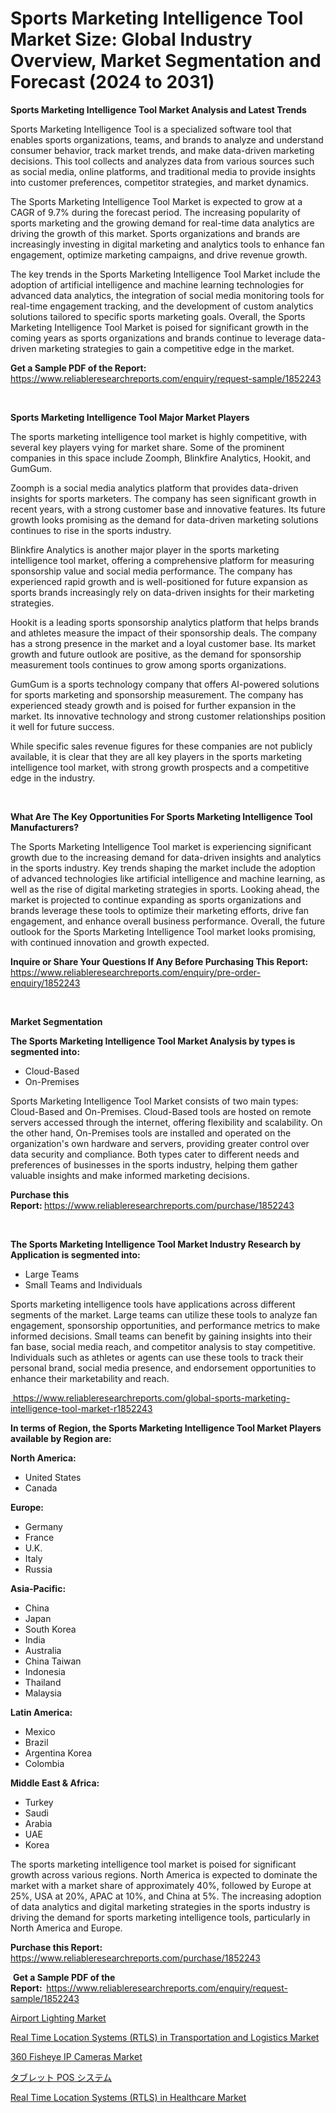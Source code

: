 <p><h1>Sports Marketing Intelligence Tool Market Size: Global Industry Overview, Market Segmentation and Forecast (2024 to 2031)</h1></p><p><strong>Sports Marketing Intelligence Tool Market Analysis and Latest Trends</strong></p>
<p><p>Sports Marketing Intelligence Tool is a specialized software tool that enables sports organizations, teams, and brands to analyze and understand consumer behavior, track market trends, and make data-driven marketing decisions. This tool collects and analyzes data from various sources such as social media, online platforms, and traditional media to provide insights into customer preferences, competitor strategies, and market dynamics.</p><p>The Sports Marketing Intelligence Tool Market is expected to grow at a CAGR of 9.7% during the forecast period. The increasing popularity of sports marketing and the growing demand for real-time data analytics are driving the growth of this market. Sports organizations and brands are increasingly investing in digital marketing and analytics tools to enhance fan engagement, optimize marketing campaigns, and drive revenue growth.</p><p>The key trends in the Sports Marketing Intelligence Tool Market include the adoption of artificial intelligence and machine learning technologies for advanced data analytics, the integration of social media monitoring tools for real-time engagement tracking, and the development of custom analytics solutions tailored to specific sports marketing goals. Overall, the Sports Marketing Intelligence Tool Market is poised for significant growth in the coming years as sports organizations and brands continue to leverage data-driven marketing strategies to gain a competitive edge in the market.</p></p>
<p><strong>Get a Sample PDF of the Report:&nbsp;</strong> <a href="https://www.reliableresearchreports.com/enquiry/request-sample/1852243">https://www.reliableresearchreports.com/enquiry/request-sample/1852243</a></p>
<p>&nbsp;</p>
<p><strong>Sports Marketing Intelligence Tool Major Market Players</strong></p>
<p><p>The sports marketing intelligence tool market is highly competitive, with several key players vying for market share. Some of the prominent companies in this space include Zoomph, Blinkfire Analytics, Hookit, and GumGum.</p><p>Zoomph is a social media analytics platform that provides data-driven insights for sports marketers. The company has seen significant growth in recent years, with a strong customer base and innovative features. Its future growth looks promising as the demand for data-driven marketing solutions continues to rise in the sports industry.</p><p>Blinkfire Analytics is another major player in the sports marketing intelligence tool market, offering a comprehensive platform for measuring sponsorship value and social media performance. The company has experienced rapid growth and is well-positioned for future expansion as sports brands increasingly rely on data-driven insights for their marketing strategies.</p><p>Hookit is a leading sports sponsorship analytics platform that helps brands and athletes measure the impact of their sponsorship deals. The company has a strong presence in the market and a loyal customer base. Its market growth and future outlook are positive, as the demand for sponsorship measurement tools continues to grow among sports organizations.</p><p>GumGum is a sports technology company that offers AI-powered solutions for sports marketing and sponsorship measurement. The company has experienced steady growth and is poised for further expansion in the market. Its innovative technology and strong customer relationships position it well for future success.</p><p>While specific sales revenue figures for these companies are not publicly available, it is clear that they are all key players in the sports marketing intelligence tool market, with strong growth prospects and a competitive edge in the industry.</p></p>
<p>&nbsp;</p>
<p><strong>What Are The Key Opportunities For Sports Marketing Intelligence Tool Manufacturers?</strong></p>
<p><p>The Sports Marketing Intelligence Tool market is experiencing significant growth due to the increasing demand for data-driven insights and analytics in the sports industry. Key trends shaping the market include the adoption of advanced technologies like artificial intelligence and machine learning, as well as the rise of digital marketing strategies in sports. Looking ahead, the market is projected to continue expanding as sports organizations and brands leverage these tools to optimize their marketing efforts, drive fan engagement, and enhance overall business performance. Overall, the future outlook for the Sports Marketing Intelligence Tool market looks promising, with continued innovation and growth expected.</p></p>
<p><strong>Inquire or Share Your Questions If Any Before Purchasing This Report:</strong> <a href="https://www.reliableresearchreports.com/enquiry/pre-order-enquiry/1852243">https://www.reliableresearchreports.com/enquiry/pre-order-enquiry/1852243</a></p>
<p>&nbsp;</p>
<p><strong>Market Segmentation</strong></p>
<p><strong>The Sports Marketing Intelligence Tool Market Analysis by types is segmented into:</strong></p>
<p><ul><li>Cloud-Based</li><li>On-Premises</li></ul></p>
<p><p>Sports Marketing Intelligence Tool Market consists of two main types: Cloud-Based and On-Premises. Cloud-Based tools are hosted on remote servers accessed through the internet, offering flexibility and scalability. On the other hand, On-Premises tools are installed and operated on the organization's own hardware and servers, providing greater control over data security and compliance. Both types cater to different needs and preferences of businesses in the sports industry, helping them gather valuable insights and make informed marketing decisions.</p></p>
<p><strong>Purchase this Report:&nbsp;</strong><a href="https://www.reliableresearchreports.com/purchase/1852243">https://www.reliableresearchreports.com/purchase/1852243</a></p>
<p>&nbsp;</p>
<p><strong>The Sports Marketing Intelligence Tool Market Industry Research by Application is segmented into:</strong></p>
<p><ul><li>Large Teams</li><li>Small Teams and Individuals</li></ul></p>
<p><p>Sports marketing intelligence tools have applications across different segments of the market. Large teams can utilize these tools to analyze fan engagement, sponsorship opportunities, and performance metrics to make informed decisions. Small teams can benefit by gaining insights into their fan base, social media reach, and competitor analysis to stay competitive. Individuals such as athletes or agents can use these tools to track their personal brand, social media presence, and endorsement opportunities to enhance their marketability and reach.</p></p>
<p><a href="https://www.reliableresearchreports.com/global-sports-marketing-intelligence-tool-market-r1852243">&nbsp;https://www.reliableresearchreports.com/global-sports-marketing-intelligence-tool-market-r1852243</a></p>
<p><strong>In terms of Region, the Sports Marketing Intelligence Tool Market Players available by Region are:</strong></p>
<p>
    <p> <strong> North America: </strong>
        <ul>
            <li>United States</li>
            <li>Canada</li>
        </ul>
        </p> 
    <p> <strong> Europe: </strong>
        <ul>
            <li>Germany</li>
            <li>France</li>
            <li>U.K.</li>
            <li>Italy</li>
            <li>Russia</li>
        </ul>
        </p> 
    <p> <strong> Asia-Pacific: </strong>
        <ul>
            <li>China</li>
            <li>Japan</li>
            <li>South Korea</li>
            <li>India</li>
            <li>Australia</li>
            <li>China Taiwan</li>
            <li>Indonesia</li>
            <li>Thailand</li>
            <li>Malaysia</li>
        </ul>
        </p> 
    <p> <strong> Latin America: </strong>
        <ul>
            <li>Mexico</li>
            <li>Brazil</li>
            <li>Argentina Korea</li>
            <li>Colombia</li>
        </ul>
        </p> 
    <p> <strong> Middle East & Africa: </strong>
        <ul>
            <li>Turkey</li>
            <li>Saudi</li>
            <li>Arabia</li>
            <li>UAE</li>
            <li>Korea</li>
        </ul>
    </p>
    </p>
<p><p>The sports marketing intelligence tool market is poised for significant growth across various regions. North America is expected to dominate the market with a market share of approximately 40%, followed by Europe at 25%, USA at 20%, APAC at 10%, and China at 5%. The increasing adoption of data analytics and digital marketing strategies in the sports industry is driving the demand for sports marketing intelligence tools, particularly in North America and Europe.</p></p>
<p><strong>Purchase this Report: </strong><a href="https://www.reliableresearchreports.com/purchase/1852243">https://www.reliableresearchreports.com/purchase/1852243</a></p>
<p>&nbsp;<strong>Get a Sample PDF of the Report:&nbsp;&nbsp;</strong><a href="https://www.reliableresearchreports.com/enquiry/request-sample/1852243">https://www.reliableresearchreports.com/enquiry/request-sample/1852243</a></p>
<p><strong></strong></p>
<p><p><a href="https://www.linkedin.com/pulse/airport-lighting-market-key-successful-business-strategy-hb2vf?trackingId=8owmH28AF%2B5eIzPnS3TnPQ%3D%3D">Airport Lighting Market</a></p><p><a href="https://github.com/kosella/Market-Research-Report-List-3/blob/main/real-time-location-systems-rtls-in-transportation-and-logistics-market.md">Real Time Location Systems (RTLS) in Transportation and Logistics Market</a></p><p><a href="https://www.linkedin.com/pulse/360-fisheye-ip-cameras-market-research-report-its-history-lwbfe?trackingId=P4XbctNZ7y2AYiw9MxRRSw%3D%3D">360 Fisheye IP Cameras Market</a></p><p><a href="https://github.com/Fatimaklein1/Market-Research-Report-List-1/blob/main/761489162369.md">タブレット POS システム</a></p><p><a href="https://github.com/nathandecarvalho/Market-Research-Report-List-3/blob/main/real-time-location-systems-rtls-in-healthcare-market.md">Real Time Location Systems (RTLS) in Healthcare Market</a></p></p>